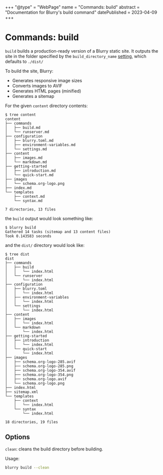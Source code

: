 +++
"@type" = "WebPage"
name = "Commands: build"
abstract = "Documentation for Blurry's build command"
datePublished = 2023-04-09
+++

# Commands: build

`build` builds a production-ready version of a Blurry static site.
It outputs the site in the folder specified by the `build_directory_name` [setting](./../configuration/settings.md), which defaults to `./dist/`

To build the site, Blurry:

- Generates responsive image sizes
- Converts images to AVIF
- Generates HTML pages (minified)
- Generates a sitemap

For the given `content` directory contents:

```shell
$ tree content
content
├── commands
│   ├── build.md
│   └── runserver.md
├── configuration
│   ├── blurry.toml.md
│   ├── environment-variables.md
│   └── settings.md
├── content
│   ├── images.md
│   └── markdown.md
├── getting-started
│   ├── introduction.md
│   └── quick-start.md
├── images
│   └── schema.org-logo.png
├── index.md
└── templates
    ├── context.md
    └── syntax.md

7 directories, 13 files
```

the `build` output would look something like:

```shell
$ blurry build
Gathered 14 tasks (sitemap and 13 content files)
Took 0.143583 seconds
```

and the `dist/` directory would look like:

```shell
$ tree dist
dist
├── commands
│   ├── build
│   │   └── index.html
│   └── runserver
│       └── index.html
├── configuration
│   ├── blurry.toml
│   │   └── index.html
│   ├── environment-variables
│   │   └── index.html
│   └── settings
│       └── index.html
├── content
│   ├── images
│   │   └── index.html
│   └── markdown
│       └── index.html
├── getting-started
│   ├── introduction
│   │   └── index.html
│   └── quick-start
│       └── index.html
├── images
│   ├── schema.org-logo-285.avif
│   ├── schema.org-logo-285.png
│   ├── schema.org-logo-354.avif
│   ├── schema.org-logo-354.png
│   ├── schema.org-logo.avif
│   └── schema.org-logo.png
├── index.html
├── sitemap.xml
└── templates
    ├── context
    │   └── index.html
    └── syntax
        └── index.html

18 directories, 19 files
```

## Options

`clean`: cleans the build directory before building.

Usage:

```bash
blurry build --clean
```
